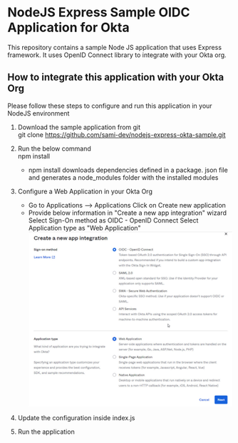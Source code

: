 # NodeJS Express Sample OIDC Application for Okta

This repository contains a sample Node JS application that uses Express framework.
It uses OpenID Connect library to integrate with your Okta org.

## How to integrate this application with your Okta Org

Please follow these steps to configure and run this application in your NodeJS environment

1. Download the sample application from git
   <br/>
   git clone https://github.com/sami-dev/nodejs-express-okta-sample.git

2. Run the below command <br/>
   npm install
   <br/>
   * npm install downloads dependencies defined in a package. json file and generates a node_modules folder with the installed modules

3. Configure a Web Application in your Okta Org
   * Go to Applications --> Applications
   Click on Create new application
   * Provide below information in "Create a new app integration" wizard
      Select Sign-On method as OIDC - OpenID Connect
      Select Application type as "Web Application"
      <br/>
      <img src="readme-images/okta-createapp-1.jpg" alt="Create a new app integration"/>

4. Update the configuration inside index.js

5. Run the application
